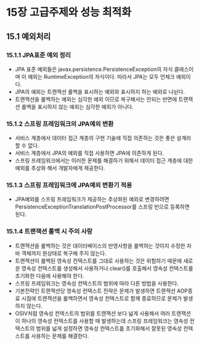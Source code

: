 # 15장 고급주제와 성능 최적화

## 15.1 예외처리 
### 15.1.1 JPA표준 예외 정리 
- JPA 표준 예외들은 javax.persistence.PersistenceException의 자식 클래스이며 이 예외는 RuntimeException의 자식이다. 따라서 JPA는 모두 언체크 예외이다. 
- JPA의 예외는 트랜잭션 롤백을 표시하는 예외와 표시하지 하는 예외로 나뉜다. 
- 트랜잭션을 롤백하는 예외는 심각한 예외 이므로 복구해서는 안되는 반면에 트랜잭션 롤백을 표시하지 않는 예외는 심각한 예외가 아니다. 

### 15.1.2 스프링 프레임워크의 JPA예외 변환 
- 서비스 계층에서 데이터 접근 계층의 구현 기술에 직접 의존하는 것은 좋은 설계라 할 수 없다. 
- 서비스 계층에서 JPA의 예외를 직접 사용하면 JPA에 의존하게 된다. 
- 스프링 프레임워크에서는 이러한 문제를 해결하기 위해서 데이터 접근 계층에 대한 예외를  추상화 해서 개발자에게 제공한다. 

### 15.1.3 스프링 프레임워크에 JPA예외 변환기 적용 
- JPA예외를 스프링 프레임워크가 제공하는 추상화된 예외로 변경하려면 PersistenceExceptionTranslationPostProcessor를 스프링 빈으로 등록하면 된다. 


### 15.1.4 트랜잭션 롤백 시 주의 사랑 
- 트랜잭션을 롤백하는 것은 데이터베이스의 반영사항을 롤백하는 것이지 수정한 자바 객체까지 원상태로 복구해 주지 않는다. 
- 트랜잭션이 롤백된 영속성 컨텍스트를 그대로 사용하는 것은 위험하기 때문에 새로운 영속성 컨텍스트를 생성해서 사용하거나 clear()를 호출해서 영속성 컨텍스트를 초기화한 다음에 사용해야 한다. 
- 스프링 프레임워크는 영속성 컨텍스트의 범위에 따라 다른 방법을 사용한다. 
- 기본전략인 트랜잭션당 영속성 컨텍스트 전략은 문제가 발생하면 트랜잭션 AOP종료 시점에 트랜잭션을 롤백하면서 영속성 컨텍스트로 함께 종료하므로 문제가 발생하지 않는다. 
- OSIV처럼 영속성 컨텍스트의 범위를 트랜잭션 보다 넓게 사용해서 여러 트랜잭션이 하나의 영속성 컨텍스트를 사용할 때 발생하는데 스프링 프레임워크는 영속성 컨텍스트의 범위를 넓게 설정하면 영속성 컨텍스트를 초기화해서 잘못된 영속성 컨텍스트를 사용하는 문제를 해결한다. 


